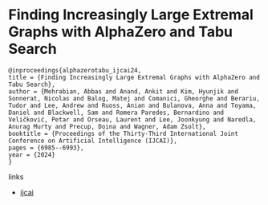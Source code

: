 # Finding Increasingly Large Extremal Graphs with AlphaZero and Tabu Search

```
@inproceedings{alphazerotabu_ijcai24,
title = {Finding Increasingly Large Extremal Graphs with AlphaZero and Tabu Search},
author = {Mehrabian, Abbas and Anand, Ankit and Kim, Hyunjik and Sonnerat, Nicolas and Balog, Matej and Comanici, Gheorghe and Berariu, Tudor and Lee, Andrew and Ruoss, Anian and Bulanova, Anna and Toyama, Daniel and Blackwell, Sam and Romera Paredes, Bernardino and Veličković, Petar and Orseau, Laurent and Lee, Joonkyung and Naredla, Anurag Murty and Precup, Doina and Wagner, Adam Zsolt},
booktitle = {Proceedings of the Thirty-Third International Joint Conference on Artificial Intelligence (IJCAI)},
pages = {6985--6993},
year = {2024}
}
```

links
- [ijcai](https://www.ijcai.org/proceedings/2024/772)
